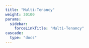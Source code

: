 ```yaml
---
title: "Multi-Tenancy"
weight: 30100
params:
  sidebar:
    forceLinkTitle: "Multi-Tenancy"
cascade:
  type: "docs"
---
```


